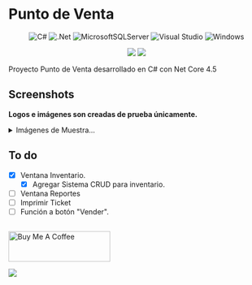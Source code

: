 # Punto de Venta
<div align="center">
  
![C#](https://img.shields.io/badge/c%23-%23239120.svg?style=for-the-badge&logo=c-sharp&logoColor=white)
![.Net](https://img.shields.io/badge/.NET-5C2D91?style=for-the-badge&logo=.net&logoColor=white)
![MicrosoftSQLServer](https://img.shields.io/badge/Microsoft%20SQL%20Sever-CC2927?style=for-the-badge&logo=microsoft%20sql%20server&logoColor=white)
![Visual Studio](https://img.shields.io/badge/Visual%20Studio-5C2D91.svg?style=for-the-badge&logo=visual-studio&logoColor=white)
![Windows](https://img.shields.io/badge/Windows-0078D6?style=for-the-badge&logo=windows&logoColor=white)

![](https://img.shields.io/badge/Fase%3A-En%20desarrollo-blue?style=for-the-badge)
![](https://img.shields.io/github/last-commit/Josephglz/PuntoDeVenta?style=for-the-badge)<br>
</div>

Proyecto Punto de Venta desarrollado en C# con Net Core 4.5<br>


## Screenshots

<b>Logos e imágenes son creadas de prueba únicamente.</b><br>
<details>
<summary>
    Imágenes de Muestra&hellip;
</summary>
<br>
<img src="https://github.com/Josephglz/PuntoDeVenta/blob/main/examples/loader.png?raw=true">
<img src="https://github.com/Josephglz/PuntoDeVenta/blob/main/examples/login.png?raw=true">
<img src="https://github.com/Josephglz/PuntoDeVenta/blob/main/examples/home.png?raw=true">
<img src="https://github.com/Josephglz/PuntoDeVenta/blob/main/examples/users.png?raw=true">
</details>

## To do

- [x] Ventana Inventario.
  - [x] Agregar Sistema CRUD para inventario.
- [ ] Ventana Reportes
- [ ] Imprimir Ticket
- [ ] Función a botón "Vender".

##
<a href="https://www.buymeacoffee.com/josephglz99" target="_blank"><img src="https://codewithmukesh.com/wp-content/uploads/2021/04/bmclogo.jpg" alt="Buy Me A Coffee" width="200"  style="height: 60px !important;width: 200px !important;" ></a>

[![](https://img.shields.io/badge/back%20to%20top-%E2%86%A9-blue)](#Screenshots)
